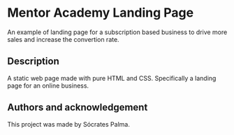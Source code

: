 # Mentor Academy Landing Page

An example of landing page for a subscription based business to drive more sales and increase the convertion rate.

## Description

A static web page made with pure HTML and CSS. Specifically a landing page for an online business.

## Authors and acknowledgement

This project was made by Sócrates Palma.
